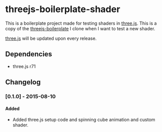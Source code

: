 # threejs-boilerplate-shader

This is a boilerplate project made for testing shaders in
[three.js](https://github.com/mrdoob/three.js). This is a copy of the
[threejs-boilerplate](https://github.com/olejrosendahl/threejs-boilerplate) I clone when I want to test a new shader.

[three.js](https://github.com/mrdoob/three.js) will be updated upon
every release.

## Dependencies

- three.js r71

## Changelog

### [0.1.0] - 2015-08-10
#### Added
- Added three.js setup code and spinning cube animation and custom
  shader.
